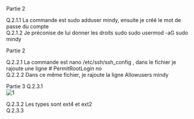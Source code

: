 Partie 2

Q.2.1.1 La commande est sudo adduser mindy, ensuite je créé le mot de passe du compte  
Q.2.1.2 Je préconise de lui donner les droits sudo sudo usermod -aG sudo mindy


Partie 2

Q.2.2.1 La commande est nano /etc/ssh/ssh_config , dans le fichier je rajoute une ligne # PermitRootLogin no  
Q.2.2.2 Dans ce même fichier, je rajoute la ligne Allowusers mindy  


Partie 3
Q.2.3.1    
![1](https://github.com/mindysthm/Checkpoint3/blob/main/Capture%20d'%C3%A9cran%202025-01-17%20094215.png)

Q.2.3.2  Les types sont ext4 et ext2   
Q.2.3.3


